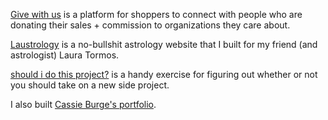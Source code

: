 [Give with us](https://www.givewith.us/) is a platform for shoppers to connect with people who are donating their sales + commission to organizations they care about.

[Laustrology](https://laustrology.com/) is a no-bullshit astrology website that I built for my friend (and astrologist) Laura Tormos.

[should i do this project?](https://shouldidoit.glitch.me/) is a handy exercise for figuring out whether or not you should take on a new side project.

I also built [Cassie Burge's portfolio](https://cassieburge.glitch.me/).
